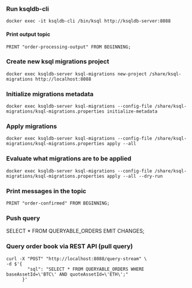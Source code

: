 ### Run ksqldb-cli
```
docker exec -it ksqldb-cli /bin/ksql http://ksqldb-server:8088
```

#### Print output topic
```
PRINT "order-processing-output" FROM BEGINNING;
```


### Create new ksql migrations project
```
docker exec ksqldb-server ksql-migrations new-project /share/ksql-migrations http://localhost:8088
```

### Initialize migrations metadata
```
docker exec ksqldb-server ksql-migrations --config-file /share/ksql-migrations/ksql-migrations.properties initialize-metadata
```

### Apply migrations
```
docker exec ksqldb-server ksql-migrations --config-file /share/ksql-migrations/ksql-migrations.properties apply --all
```

### Evaluate what migrations are to be applied
```
docker exec ksqldb-server ksql-migrations --config-file /share/ksql-migrations/ksql-migrations.properties apply --all --dry-run
```


### Print messages in the topic
`PRINT "order-confirmed" FROM BEGINNING;`

### Push query
SELECT * FROM QUERYABLE_ORDERS EMIT CHANGES;

### Query order book via REST API (pull query)
```
curl -X "POST" "http://localhost:8088/query-stream" \
-d $'{
        "sql": "SELECT * FROM QUERYABLE_ORDERS WHERE baseAssetId=\'BTC\' AND quoteAssetId=\'ETH\';"
      }'
```
